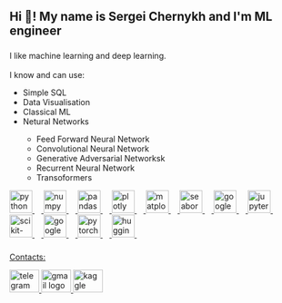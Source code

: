 <!--
**JRTitor/JRTitor** is a ✨ _special_ ✨ repository because its `README.md` (this file) appears on your GitHub profile.

Here are some ideas to get you started:

- 🔭 I’m currently working on ...
- 🌱 I’m currently learning ...
- 👯 I’m looking to collaborate on ...
- 🤔 I’m looking for help with ...
- 💬 Ask me about ...
- 📫 How to reach me: ...
- 😄 Pronouns: ...
- ⚡ Fun fact: ...
-->
<h2 align="left">Hi 👋! My name is Sergei Chernykh and I'm ML engineer</h2>

###

<p align="left">I like machine learning and deep learning.<br><br>I know and can use:
<br>
<ul>
  <li>Simple SQL</li>
  <li>Data Visualisation</li>
  <li>Classical ML</li>
  <li>Netural Networks</li>
  <ul>
    <li>Feed Forward Neural Network</li>
    <li>Convolutional Neural Network</li>
    <li>Generative Adversarial Networksk</li>
    <li>Recurrent Neural Network</li>
    <li>Transoformers</li>
  </ul>
</ul>





<div align="left">
  <a href="https://www.python.org/"> <img src="https://cdn.jsdelivr.net/gh/devicons/devicon/icons/python/python-original.svg" height="40" alt="python logo"  />
  <img width="12" />
  <a href="https://numpy.org/"> <img src="https://cdn.jsdelivr.net/gh/devicons/devicon/icons/numpy/numpy-original.svg" height="40" alt="numpy logo"  />
  <img width="12" />
  <a href="https://pandas.pydata.org/"> <img src="https://cdn.jsdelivr.net/gh/devicons/devicon/icons/pandas/pandas-original.svg" height="40" alt="pandas logo"  />
  <img width="12" />
  <a href="https://plotly.com/"> <img src="https://images.prismic.io/plotly-marketing-website-2/69e12d6a-fb65-4b6e-8423-9465a29c6028_plotly-logo-lg.png?auto=compress%2Cformat&fit=max&w=128" height="40" alt="plotly logo"  />
  <img width="12" />
  <a href="https://matplotlib.org/"> <img src="https://matplotlib.org/_static/logo_dark.svg" height="40" alt="matplotlib logo"  />
  <img width="12" />
  <a href="https://seaborn.pydata.org/"> <img src="https://seaborn.pydata.org/_static/logo-wide-lightbg.svg" height="40" alt="seaborn logo"  />
  <img width="12" />
  <a href="https://colab.google/"> <img src="https://upload.wikimedia.org/wikipedia/commons/d/d0/Google_Colaboratory_SVG_Logo.svg" height="40" alt="google colab logo"  />
  <img width="12" />
  <a href="https://jupyter.org/"> <img src="https://cdn.jsdelivr.net/gh/devicons/devicon/icons/jupyter/jupyter-original.svg" height="40" alt="jupyter logo"  />
  <img width="12" />
  <a href="https://scikit-learn.org/stable/"> <img src="https://scikit-learn.org/stable/_static/scikit-learn-logo-small.png" height="40" alt="scikit-learn logo"  />
  <img width="12" />
  <a href="https://catboost.ai/"> <img src="https://yastatic.net/s3/locdoc/daas-static/catboost/71b237a322eec6f2889af0dae2a9c549.svg" height="40" alt="google colab logo"  />
  <img width="12" />
  <a href="https://pytorch.org/"> <img src="https://cdn.jsdelivr.net/gh/devicons/devicon/icons/pytorch/pytorch-original.svg" height="40" alt="pytorch logo"  />
  <img width="12" />
  <a href="https://huggingface.co/"> <img src="https://huggingface.co/datasets/huggingface/brand-assets/resolve/main/hf-logo-with-title.svg" height="40" alt="huggingface logo"  />
  <img width="12" />

</div>


###
<p align="left">Contacts:
<div align="left">
  <a href="https://t.me/JRTitor"> <img src="https://raw.githubusercontent.com/maurodesouza/profile-readme-generator/master/src/assets/icons/social/telegram/default.svg" width="52" height="40" alt="telegram logo"  />
  <a href="https://mail.google.com/mail/u/?authuser=lokk777@gmail.com"> <img src="https://raw.githubusercontent.com/maurodesouza/profile-readme-generator/master/src/assets/icons/social/gmail/default.svg" width="52" height="40" alt="gmail logo"  />
  <a href="https://www.kaggle.com/sergeychernykh"> <img src="https://cdn.jsdelivr.net/gh/devicons/devicon/icons/kaggle/kaggle-original.svg" width="52" height="40" alt="kaggle logo"  />

</div>

###









